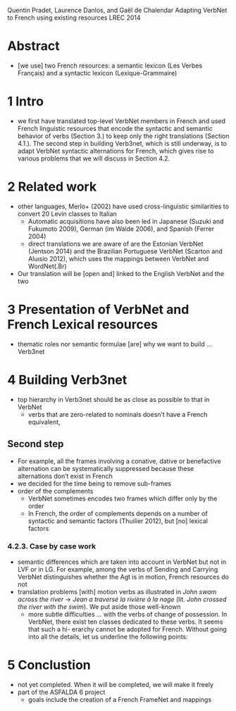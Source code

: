 Quentin Pradet, Laurence Danlos, and Gaël de Chalendar
Adapting VerbNet to French using existing resources
LREC 2014

# Abstract

* [we use] two French resources: a semantic lexicon (Les Verbes Français) and
  a syntactic lexicon (Lexique-Grammaire)

# 1 Intro

* we first have translated top-level VerbNet members in French and used French
  linguistic resources that encode the syntactic and semantic behavior of
  verbs (Section 3.) to keep only the right translations (Section 4.1.). The
  second step in building Verb3net, which is still underway, is to adapt
  VerbNet syntactic alternations for French, which gives rise to various
  problems that we will discuss in Section 4.2.

# 2 Related work

* other languages, Merlo+ (2002) have used cross-linguistic similarities
  to convert 20 Levin classes to Italian
  * Automatic acquisitions have also been led in Japanese (Suzuki and Fukumoto
    2009), German (im Walde 2006), and Spanish (Ferrer 2004)
  * direct translations we are aware of are the Estonian VerbNet (Jentson 2014)
    and the Brazilian Portuguese VerbNet (Scarton and Aluısio 2012), which uses
    the mappings between VerbNet and WordNet(.Br)
* Our translation will be [open and] linked to the English VerbNet and the two

# 3 Presentation of VerbNet and French Lexical resources

* thematic roles nor semantic formulae [are] why we want to build ... Verb3net

# 4 Building Verb3net

* top hierarchy in Verb3net should be as close as possible to that in VerbNet
  *  verbs that are zero-related to nominals doesn’t have a French equivalent,

## Second step

* For example, all the frames involving a conative, dative or benefactive
  alternation can be systematically suppressed because these alternations don’t
  exist in French
* we decided for the time being to remove sub-frames
* order of the complements
  * VerbNet sometimes encodes two frames which differ only by the order
  * In French, the order of complements depends on a number of syntactic and
    semantic factors (Thuilier 2012), but [no] lexical factors

### 4.2.3. Case by case work

* semantic differences which are taken into account in VerbNet but not in
  LVF or in LG. For example, among the verbs of Sending and Carrying
  VerbNet distinguishes whether the Agt is in motion, French resources do not
* translation problems [with] motion verbs as illustrated in
  _John swam across the river_ → _Jean a traversé la rivière à la nage_
  (lit.  _John crossed the river with the swim_). We put aside those well-known
  * more subtle difficulties ... with the verbs of change of possession. In
    VerbNet, there exist ten classes dedicated to these verbs.  It seems that
    such a hi- erarchy cannot be adopted for French.  Without going into all
    the details, let us underline the following points:

# 5 Conclustion

* not yet completed. When it will be completed, we will make it freely
* part of the ASFALDA 6 project
  * goals include the creation of a French FrameNet and mappings

